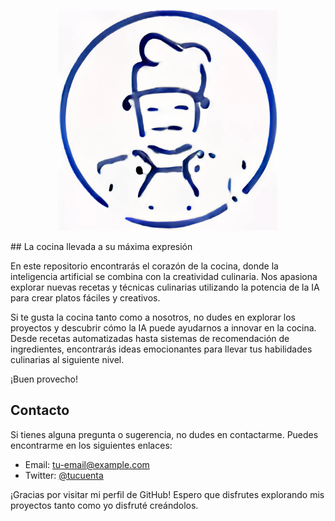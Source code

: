 <p align="center">
  <img src="descarga.jpg" alt="La cocina llevada a su máxima expresión" width="70%">
</p>
## La cocina llevada a su máxima expresión

En este repositorio encontrarás el corazón de la cocina, donde la inteligencia artificial se combina con la creatividad culinaria. Nos apasiona explorar nuevas recetas y técnicas culinarias utilizando la potencia de la IA para crear platos fáciles y creativos.

Si te gusta la cocina tanto como a nosotros, no dudes en explorar los proyectos y descubrir cómo la IA puede ayudarnos a innovar en la cocina. Desde recetas automatizadas hasta sistemas de recomendación de ingredientes, encontrarás ideas emocionantes para llevar tus habilidades culinarias al siguiente nivel.

¡Buen provecho!

## Contacto

Si tienes alguna pregunta o sugerencia, no dudes en contactarme. Puedes encontrarme en los siguientes enlaces:

- Email: tu-email@example.com
- Twitter: [@tucuenta](https://twitter.com/?lang=esa)

¡Gracias por visitar mi perfil de GitHub! Espero que disfrutes explorando mis proyectos tanto como yo disfruté creándolos.
